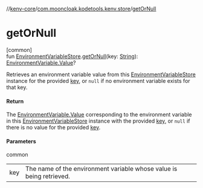 //[kenv-core](../../index.md)/[com.mooncloak.kodetools.kenv.store](index.md)/[getOrNull](get-or-null.md)

# getOrNull

[common]\
fun [EnvironmentVariableStore](-environment-variable-store/index.md).[getOrNull](get-or-null.md)(key: [String](https://kotlinlang.org/api/latest/jvm/stdlib/kotlin/-string/index.html)): [EnvironmentVariable.Value](../com.mooncloak.kodetools.kenv/-environment-variable/-value/index.md)?

Retrieves an environment variable value from this [EnvironmentVariableStore](-environment-variable-store/index.md) instance for the provided [key](get-or-null.md), or `null` if no environment variable exists for that key.

#### Return

The [EnvironmentVariable.Value](../com.mooncloak.kodetools.kenv/-environment-variable/-value/index.md) corresponding to the environment variable in this [EnvironmentVariableStore](-environment-variable-store/index.md) instance with the provided [key](get-or-null.md), or `null` if there is no value for the provided [key](get-or-null.md).

#### Parameters

common

| | |
|---|---|
| key | The name of the environment variable whose value is being retrieved. |
